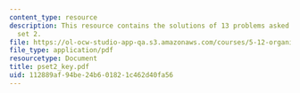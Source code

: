```yaml
---
content_type: resource
description: This resource contains the solutions of 13 problems asked in problem
  set 2.
file: https://ol-ocw-studio-app-qa.s3.amazonaws.com/courses/5-12-organic-chemistry-i-spring-2005/112889af94be24b601821c462d40fa56_pset2_key.pdf
file_type: application/pdf
resourcetype: Document
title: pset2_key.pdf
uid: 112889af-94be-24b6-0182-1c462d40fa56
---
```

